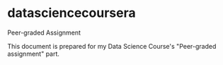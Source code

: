 # datasciencecoursera
Peer-graded Assignment

This document is prepared for my Data Science Course's "Peer-graded assignment" part.
